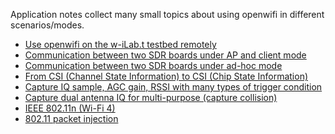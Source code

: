 <!--
Author: Xianjun jiao
SPDX-FileCopyrightText: 2019 UGent
SPDX-License-Identifier: AGPL-3.0-or-later
-->

Application notes collect many small topics about using openwifi in different scenarios/modes.

- [Use openwifi on the w-iLab.t testbed remotely](https://doc.ilabt.imec.be/ilabt/wilab/tutorials/openwifi.html)
- [Communication between two SDR boards under AP and client mode](ap-client-two-sdr.md)
- [Communication between two SDR boards under ad-hoc mode](ad-hoc-two-sdr.md)
- [From CSI (Channel State Information) to CSI (Chip State Information)](csi.md)
- [Capture IQ sample, AGC gain, RSSI with many types of trigger condition](iq.md)
- [Capture dual antenna IQ for multi-purpose (capture collision)](iq_2ant.md)
- [IEEE 802.11n (Wi-Fi 4)](ieee80211n.md)
- [802.11 packet injection](inject_80211.md)
